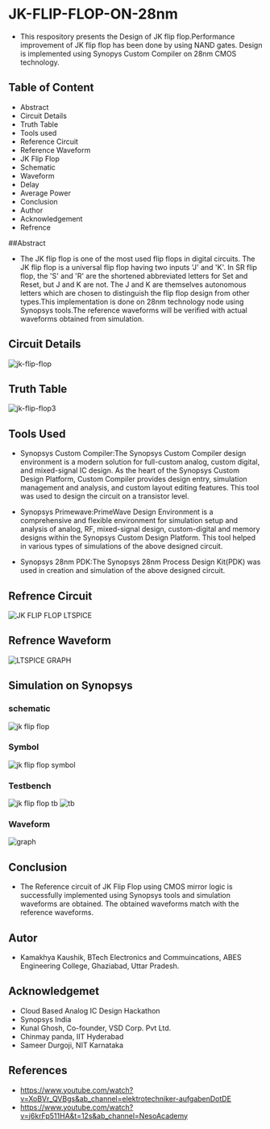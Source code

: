 # JK-FLIP-FLOP-ON-28nm
- This respository presents the Design of JK flip flop.Performance improvement of JK flip flop has been done by using NAND gates. Design is implemented using Synopys Custom Compiler on 28nm CMOS technology.
## Table of Content
- Abstract
- Circuit Details
- Truth Table
- Tools used
- Reference Circuit
- Reference Waveform
- JK Flip Flop
- Schematic
- Waveform
- Delay
- Average Power
- Conclusion
- Author
- Acknowledgement
- Refrence


##Abstract
- The JK flip flop is one of the most used flip flops in digital circuits. The JK flip flop is a universal flip flop having two inputs 'J' and 'K'. In SR flip flop, the 'S' and 'R' are the shortened abbreviated letters for Set and Reset, but J and K are not. The J and K are themselves autonomous letters which are chosen to distinguish the flip flop design from other types.This implementation is done on 28nm technology node using Synopsys tools.The reference waveforms will be verified with actual waveforms obtained from simulation.

## Circuit Details

![jk-flip-flop](https://user-images.githubusercontent.com/86280695/156225877-00c4dc2a-70fd-4f46-a8b8-e37923735be4.png)

## Truth Table

![jk-flip-flop3](https://user-images.githubusercontent.com/86280695/156225966-79f2a1b6-727f-4f6f-ba09-5c40fa82a9fa.png)

## Tools Used
- Synopsys Custom Compiler:The Synopsys Custom Compiler design environment is a modern solution for full-custom analog, custom digital, and mixed-signal IC design. As the heart of the Synopsys Custom Design Platform, Custom Compiler provides design entry, simulation management and analysis, and custom layout editing features. This tool was used to design the circuit on a transistor level.

- Synopsys Primewave:PrimeWave Design Environment is a comprehensive and flexible environment for simulation setup and analysis of analog, RF, mixed-signal design, custom-digital and memory designs within the Synopsys Custom Design Platform. This tool helped in various types of simulations of the above designed circuit.

- Synopsys 28nm PDK:The Synopsys 28nm Process Design Kit(PDK) was used in creation and simulation of the above designed circuit.

## Refrence Circuit
![JK FLIP FLOP LTSPICE](https://user-images.githubusercontent.com/86280695/156226510-af80c7cf-8970-4875-8a47-e5b6c06c75f3.PNG)

## Refrence Waveform
![LTSPICE GRAPH](https://user-images.githubusercontent.com/86280695/156226573-6e0e87c1-7e3b-45ff-8f88-7840b209fc09.PNG)

## Simulation on Synopsys

### schematic
![jk flip flop](https://user-images.githubusercontent.com/86280695/156226662-a6ee3b60-3614-4a61-a30a-99622adf3ccc.PNG)

### Symbol
![jk flip flop symbol](https://user-images.githubusercontent.com/86280695/156226731-255ffb06-ae13-4dea-a992-571dab9bfb4c.PNG)

### Testbench
![jk flip flop tb](https://user-images.githubusercontent.com/86280695/156226830-a59b034b-6f43-4d90-85ae-7c887fcd4ae2.PNG)
![tb](https://user-images.githubusercontent.com/86280695/156226790-be1a5234-d583-4285-9843-257fd47b0485.PNG)

### Waveform
![graph](https://user-images.githubusercontent.com/86280695/156226892-0a81ae14-e250-476d-a446-c1fe3cace7cb.PNG)

## Conclusion
- The Reference circuit of JK Flip Flop using CMOS mirror logic is successfully implemented using Synopsys tools and simulation waveforms are obtained. The obtained waveforms match with the reference waveforms.

## Autor
- Kamakhya Kaushik, BTech Electronics and Commuincations, ABES Engineering College, Ghaziabad, Uttar Pradesh.

## Acknowledgemet
- Cloud Based Analog IC Design Hackathon
- Synopsys India
- Kunal Ghosh, Co-founder, VSD Corp. Pvt Ltd.
- Chinmay panda, IIT Hyderabad
- Sameer Durgoji, NIT Karnataka
 
 ## References
 - https://www.youtube.com/watch?v=XoBVr_QVBgs&ab_channel=elektrotechniker-aufgabenDotDE
 - https://www.youtube.com/watch?v=j6krFp511HA&t=12s&ab_channel=NesoAcademy




